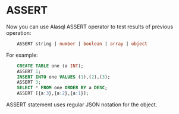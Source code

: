 # ASSERT

Now you can use Alasql ASSERT operator to test results of previous operation:
```sql
    ASSERT string | number | boolean | array | object
```

For example:
```sql
    CREATE TABLE one (a INT);
    ASSERT 1;
    INSERT INTO one VALUES (1),(2),(3);
    ASSERT 3;
    SELECT * FROM one ORDER BY a DESC;
    ASSERT [{a:3},{a:2},{a:1}];
```

ASSERT statement uses regular JSON notation for the object.